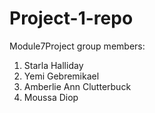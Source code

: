 # Project-1-repo
Module7Project
group members:
1) Starla Halliday
2) Yemi Gebremikael
3) Amberlie Ann Clutterbuck
4) Moussa Diop

